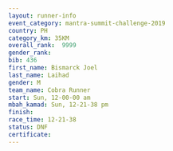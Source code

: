 ```yaml
---
layout: runner-info 
event_category: mantra-summit-challenge-2019 
country: PH
category_km: 35KM 
overall_rank:  9999
gender_rank: 
bib: 436
first_name: Bismarck Joel
last_name: Laihad
gender: M
team_name: Cobra Runner
start: Sun, 12-00-00 am
mbah_kamad: Sun, 12-21-38 pm
finish: 
race_time: 12-21-38
status: DNF
certificate: 
---
```

